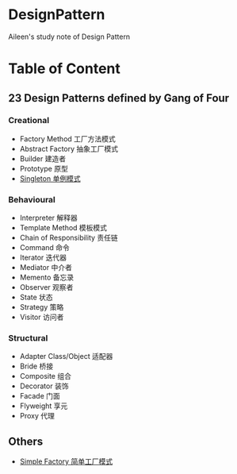 # DesignPattern

Aileen's study note of Design Pattern

# Table of Content

## 23 Design Patterns defined by Gang of Four

### Creational

* Factory Method 工厂方法模式
* Abstract Factory 抽象工厂模式
* Builder 建造者
* Prototype 原型
* [Singleton 单例模式](./src/main/java/GoF/creational/singleton/singleton.md)

### Behavioural

* Interpreter 解释器
* Template Method 模板模式
* Chain of Responsibility 责任链
* Command 命令
* Iterator 迭代器
* Mediator 中介者
* Memento 备忘录
* Observer 观察者
* State 状态
* Strategy 策略
* Visitor 访问者

### Structural

* Adapter Class/Object 适配器
* Bride 桥接
* Composite 组合
* Decorator 装饰
* Facade 门面
* Flyweight 享元
* Proxy 代理

## Others

* [Simple Factory 简单工厂模式](./src/main/java/others/simplefactory/simple_factory.md)